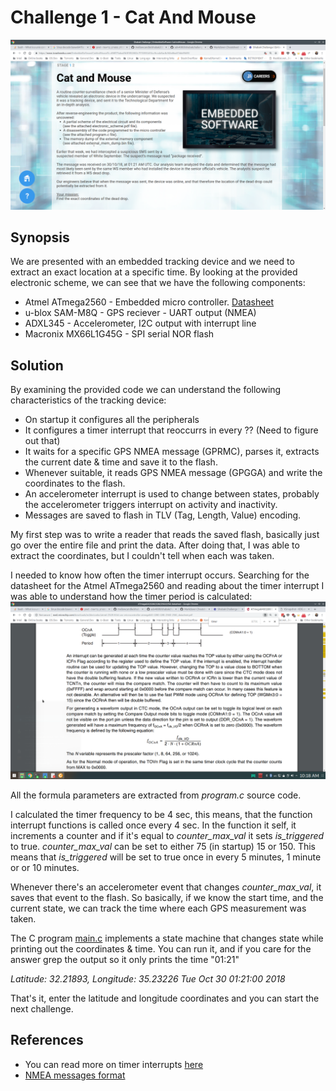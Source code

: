 # Challenge 1 - Cat And Mouse

![Challenge](../resources/CatAndMouse/Challenge.png "Original challenge")

## Synopsis
We are presented with an embedded tracking device and we need to extract an exact location at a specific time.
By looking at the provided electronic scheme, we can see that we have the following components:
* Atmel ATmega2560 - Embedded micro controller. [Datasheet](http://ww1.microchip.com/downloads/en/devicedoc/atmel-2549-8-bit-avr-microcontroller-atmega640-1280-1281-2560-2561_datasheet.pdf)
* u-blox SAM-M8Q - GPS reciever - UART output (NMEA)
* ADXL345 - Accelerometer, I2C output with interrupt line
* Macronix MX66L1G45G - SPI serial NOR flash

## Solution

By examining the provided code we can understand the following characteristics of the tracking device:
* On startup it configures all the peripherals
* It configures a timer interrupt that reoccurrs in every ?? (Need to figure out that)
* It waits for a specific GPS NMEA message (GPRMC), parses it, extracts the current date & time and save it to the flash.
* Whenever suitable, it reads GPS NMEA message (GPGGA) and write the coordinates to the flash.
* An accelerometer interrupt is used to change between states, probably the accelerometer triggers interrupt on activity and inactivity.
* Messages are saved to flash in TLV (Tag, Length, Value) encoding.

My first step was to write a reader that reads the saved flash, basically just go over the entire file and print the data.
After doing that, I was able to extract the coordinates, but I couldn't tell when each was taken.

I needed to know how often the timer interrupt occurs.
Searching for the datasheet for the Atmel ATmega2560 and reading about the timer interrupt I was able to understand how
the timer period is calculated:
![Timer interrupt](../resources/CatAndMouse/timer_irq.png "Timer interrupt")

All the formula parameters are extracted from *program.c* source code.

I calculated the timer frequency to be 4 sec, this means, that the function interrupt functions is
called once every 4 sec.
In the function it self, it increments a counter and if it's equal to *counter_max_val* it sets *is_triggered* to true.
*counter_max_val* can be set to either 75 (in startup) 15 or 150.
This means that *is_triggered* will be set to true once in every 5 minutes, 1 minute or or 10 minutes.

Whenever there's an accelerometer event that changes *counter_max_val*, it saves that event to the flash.
So basically, if we know the start time, and the current state, we can track the time where each GPS measurement was taken.

The C program [main.c](./main.c) implements a state machine that changes state while printing out the coordinates & time.
You can run it, and if you care for the answer grep the output so it only prints the time "01:21"


*Latitude: 32.21893, Longitude: 35.23226 Tue Oct 30 01:21:00 2018*

That's it, enter the latitude and longitude coordinates and you can start the next challenge.

## References
* You can read more on timer interrupts [here](http://maxembedded.com/2011/06/avr-timers-timer0/)
* [NMEA messages format](https://www.gpsinformation.org/dale/nmea.htm)

